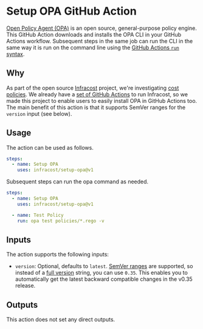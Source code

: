 # Setup OPA GitHub Action

[Open Policy Agent (OPA)](https://github.com/open-policy-agent/opa) is an open source, general-purpose policy engine. This GitHub Action downloads and installs the OPA CLI in your GitHub Actions workflow. Subsequent steps in the same job can run the CLI in the same way it is run on the command line using the [GitHub Actions `run` syntax](https://help.github.com/en/actions/reference/workflow-syntax-for-github-actions#jobsjob_idstepsrun).

## Why

As part of the open source [Infracost](https://github.com/infracost/infracost) project, we're investigating [cost policies](https://github.com/infracost/infracost/discussions/1177). We already have a [set of GitHub Actions](https://github.com/infracost/actions/) to run Infracost, so we made this project to enable users to easily install OPA in GitHub Actions too. The main benefit of this action is that it supports SemVer ranges for the `version` input (see below).

## Usage

The action can be used as follows.

```yml
steps:
  - name: Setup OPA
    uses: infracost/setup-opa@v1
```

Subsequent steps can run the opa command as needed.

```yml
steps:
  - name: Setup OPA
    uses: infracost/setup-opa@v1

  - name: Test Policy
    run: opa test policies/*.rego -v
```


## Inputs

The action supports the following inputs:

- `version`: Optional, defaults to `latest`. [SemVer ranges](https://www.npmjs.com/package/semver#ranges) are supported, so instead of a [full version](https://github.com/open-policy-agent/opa/releases) string, you can use `0.35`. This enables you to automatically get the latest backward compatible changes in the v0.35 release.

## Outputs

This action does not set any direct outputs.
